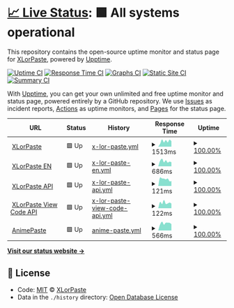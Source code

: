 # [📈 Live Status](https://upptime.xlorpaste.cn): <!--live status--> **🟩 All systems operational**

This repository contains the open-source uptime monitor and status page for [XLorPaste](https://xlorpaste.cn), powered by [Upptime](https://github.com/upptime/upptime).

[![Uptime CI](https://github.com/koj-co/upptime/workflows/Uptime%20CI/badge.svg)](https://github.com/koj-co/upptime/actions?query=workflow%3A%22Uptime+CI%22)
[![Response Time CI](https://github.com/koj-co/upptime/workflows/Response%20Time%20CI/badge.svg)](https://github.com/koj-co/upptime/actions?query=workflow%3A%22Response+Time+CI%22)
[![Graphs CI](https://github.com/koj-co/upptime/workflows/Graphs%20CI/badge.svg)](https://github.com/koj-co/upptime/actions?query=workflow%3A%22Graphs+CI%22)
[![Static Site CI](https://github.com/koj-co/upptime/workflows/Static%20Site%20CI/badge.svg)](https://github.com/koj-co/upptime/actions?query=workflow%3A%22Static+Site+CI%22)
[![Summary CI](https://github.com/koj-co/upptime/workflows/Summary%20CI/badge.svg)](https://github.com/koj-co/upptime/actions?query=workflow%3A%22Summary+CI%22)

With [Upptime](https://upptime.js.org), you can get your own unlimited and free uptime monitor and status page, powered entirely by a GitHub repository. We use [Issues](https://github.com/XLorPaste/upptime/issues) as incident reports, [Actions](https://github.com/XLorPaste/upptime/actions) as uptime monitors, and [Pages](https://upptime.xlorpaste.cn) for the status page.

<!--start: status pages-->
<!-- This summary is generated by Upptime (https://github.com/upptime/upptime) -->
<!-- Do not edit this manually, your changes will be overwritten -->
<!-- prettier-ignore -->
| URL | Status | History | Response Time | Uptime |
| --- | ------ | ------- | ------------- | ------ |
| <img alt="" src="https://icons.duckduckgo.com/ip3/xlorpaste.cn.ico" height="13"> [XLorPaste](https://xlorpaste.cn/) | 🟩 Up | [x-lor-paste.yml](https://github.com/XLorPaste/upptime/commits/HEAD/history/x-lor-paste.yml) | <details><summary><img alt="Response time graph" src="./graphs/x-lor-paste/response-time-week.png" height="20"> 1513ms</summary><br><a href="https://upptime.xlorpaste.cn/history/x-lor-paste"><img alt="Response time 1495" src="https://img.shields.io/endpoint?url=https%3A%2F%2Fraw.githubusercontent.com%2FXLorPaste%2Fupptime%2FHEAD%2Fapi%2Fx-lor-paste%2Fresponse-time.json"></a><br><a href="https://upptime.xlorpaste.cn/history/x-lor-paste"><img alt="24-hour response time 1544" src="https://img.shields.io/endpoint?url=https%3A%2F%2Fraw.githubusercontent.com%2FXLorPaste%2Fupptime%2FHEAD%2Fapi%2Fx-lor-paste%2Fresponse-time-day.json"></a><br><a href="https://upptime.xlorpaste.cn/history/x-lor-paste"><img alt="7-day response time 1513" src="https://img.shields.io/endpoint?url=https%3A%2F%2Fraw.githubusercontent.com%2FXLorPaste%2Fupptime%2FHEAD%2Fapi%2Fx-lor-paste%2Fresponse-time-week.json"></a><br><a href="https://upptime.xlorpaste.cn/history/x-lor-paste"><img alt="30-day response time 1615" src="https://img.shields.io/endpoint?url=https%3A%2F%2Fraw.githubusercontent.com%2FXLorPaste%2Fupptime%2FHEAD%2Fapi%2Fx-lor-paste%2Fresponse-time-month.json"></a><br><a href="https://upptime.xlorpaste.cn/history/x-lor-paste"><img alt="1-year response time 1393" src="https://img.shields.io/endpoint?url=https%3A%2F%2Fraw.githubusercontent.com%2FXLorPaste%2Fupptime%2FHEAD%2Fapi%2Fx-lor-paste%2Fresponse-time-year.json"></a></details> | <details><summary><a href="https://upptime.xlorpaste.cn/history/x-lor-paste">100.00%</a></summary><a href="https://upptime.xlorpaste.cn/history/x-lor-paste"><img alt="All-time uptime 97.61%" src="https://img.shields.io/endpoint?url=https%3A%2F%2Fraw.githubusercontent.com%2FXLorPaste%2Fupptime%2FHEAD%2Fapi%2Fx-lor-paste%2Fuptime.json"></a><br><a href="https://upptime.xlorpaste.cn/history/x-lor-paste"><img alt="24-hour uptime 100.00%" src="https://img.shields.io/endpoint?url=https%3A%2F%2Fraw.githubusercontent.com%2FXLorPaste%2Fupptime%2FHEAD%2Fapi%2Fx-lor-paste%2Fuptime-day.json"></a><br><a href="https://upptime.xlorpaste.cn/history/x-lor-paste"><img alt="7-day uptime 100.00%" src="https://img.shields.io/endpoint?url=https%3A%2F%2Fraw.githubusercontent.com%2FXLorPaste%2Fupptime%2FHEAD%2Fapi%2Fx-lor-paste%2Fuptime-week.json"></a><br><a href="https://upptime.xlorpaste.cn/history/x-lor-paste"><img alt="30-day uptime 100.00%" src="https://img.shields.io/endpoint?url=https%3A%2F%2Fraw.githubusercontent.com%2FXLorPaste%2Fupptime%2FHEAD%2Fapi%2Fx-lor-paste%2Fuptime-month.json"></a><br><a href="https://upptime.xlorpaste.cn/history/x-lor-paste"><img alt="1-year uptime 99.89%" src="https://img.shields.io/endpoint?url=https%3A%2F%2Fraw.githubusercontent.com%2FXLorPaste%2Fupptime%2FHEAD%2Fapi%2Fx-lor-paste%2Fuptime-year.json"></a></details>
| <img alt="" src="https://icons.duckduckgo.com/ip3/en.xlorpaste.cn.ico" height="13"> [XLorPaste EN](https://en.xlorpaste.cn/) | 🟩 Up | [x-lor-paste-en.yml](https://github.com/XLorPaste/upptime/commits/HEAD/history/x-lor-paste-en.yml) | <details><summary><img alt="Response time graph" src="./graphs/x-lor-paste-en/response-time-week.png" height="20"> 686ms</summary><br><a href="https://upptime.xlorpaste.cn/history/x-lor-paste-en"><img alt="Response time 627" src="https://img.shields.io/endpoint?url=https%3A%2F%2Fraw.githubusercontent.com%2FXLorPaste%2Fupptime%2FHEAD%2Fapi%2Fx-lor-paste-en%2Fresponse-time.json"></a><br><a href="https://upptime.xlorpaste.cn/history/x-lor-paste-en"><img alt="24-hour response time 553" src="https://img.shields.io/endpoint?url=https%3A%2F%2Fraw.githubusercontent.com%2FXLorPaste%2Fupptime%2FHEAD%2Fapi%2Fx-lor-paste-en%2Fresponse-time-day.json"></a><br><a href="https://upptime.xlorpaste.cn/history/x-lor-paste-en"><img alt="7-day response time 686" src="https://img.shields.io/endpoint?url=https%3A%2F%2Fraw.githubusercontent.com%2FXLorPaste%2Fupptime%2FHEAD%2Fapi%2Fx-lor-paste-en%2Fresponse-time-week.json"></a><br><a href="https://upptime.xlorpaste.cn/history/x-lor-paste-en"><img alt="30-day response time 688" src="https://img.shields.io/endpoint?url=https%3A%2F%2Fraw.githubusercontent.com%2FXLorPaste%2Fupptime%2FHEAD%2Fapi%2Fx-lor-paste-en%2Fresponse-time-month.json"></a><br><a href="https://upptime.xlorpaste.cn/history/x-lor-paste-en"><img alt="1-year response time 645" src="https://img.shields.io/endpoint?url=https%3A%2F%2Fraw.githubusercontent.com%2FXLorPaste%2Fupptime%2FHEAD%2Fapi%2Fx-lor-paste-en%2Fresponse-time-year.json"></a></details> | <details><summary><a href="https://upptime.xlorpaste.cn/history/x-lor-paste-en">100.00%</a></summary><a href="https://upptime.xlorpaste.cn/history/x-lor-paste-en"><img alt="All-time uptime 99.97%" src="https://img.shields.io/endpoint?url=https%3A%2F%2Fraw.githubusercontent.com%2FXLorPaste%2Fupptime%2FHEAD%2Fapi%2Fx-lor-paste-en%2Fuptime.json"></a><br><a href="https://upptime.xlorpaste.cn/history/x-lor-paste-en"><img alt="24-hour uptime 100.00%" src="https://img.shields.io/endpoint?url=https%3A%2F%2Fraw.githubusercontent.com%2FXLorPaste%2Fupptime%2FHEAD%2Fapi%2Fx-lor-paste-en%2Fuptime-day.json"></a><br><a href="https://upptime.xlorpaste.cn/history/x-lor-paste-en"><img alt="7-day uptime 100.00%" src="https://img.shields.io/endpoint?url=https%3A%2F%2Fraw.githubusercontent.com%2FXLorPaste%2Fupptime%2FHEAD%2Fapi%2Fx-lor-paste-en%2Fuptime-week.json"></a><br><a href="https://upptime.xlorpaste.cn/history/x-lor-paste-en"><img alt="30-day uptime 99.94%" src="https://img.shields.io/endpoint?url=https%3A%2F%2Fraw.githubusercontent.com%2FXLorPaste%2Fupptime%2FHEAD%2Fapi%2Fx-lor-paste-en%2Fuptime-month.json"></a><br><a href="https://upptime.xlorpaste.cn/history/x-lor-paste-en"><img alt="1-year uptime 99.99%" src="https://img.shields.io/endpoint?url=https%3A%2F%2Fraw.githubusercontent.com%2FXLorPaste%2Fupptime%2FHEAD%2Fapi%2Fx-lor-paste-en%2Fuptime-year.json"></a></details>
| <img alt="" src="https://icons.duckduckgo.com/ip3/paste.cpany.dev.ico" height="13"> [XLorPaste API](https://paste.cpany.dev/) | 🟩 Up | [x-lor-paste-api.yml](https://github.com/XLorPaste/upptime/commits/HEAD/history/x-lor-paste-api.yml) | <details><summary><img alt="Response time graph" src="./graphs/x-lor-paste-api/response-time-week.png" height="20"> 121ms</summary><br><a href="https://upptime.xlorpaste.cn/history/x-lor-paste-api"><img alt="Response time 157" src="https://img.shields.io/endpoint?url=https%3A%2F%2Fraw.githubusercontent.com%2FXLorPaste%2Fupptime%2FHEAD%2Fapi%2Fx-lor-paste-api%2Fresponse-time.json"></a><br><a href="https://upptime.xlorpaste.cn/history/x-lor-paste-api"><img alt="24-hour response time 88" src="https://img.shields.io/endpoint?url=https%3A%2F%2Fraw.githubusercontent.com%2FXLorPaste%2Fupptime%2FHEAD%2Fapi%2Fx-lor-paste-api%2Fresponse-time-day.json"></a><br><a href="https://upptime.xlorpaste.cn/history/x-lor-paste-api"><img alt="7-day response time 121" src="https://img.shields.io/endpoint?url=https%3A%2F%2Fraw.githubusercontent.com%2FXLorPaste%2Fupptime%2FHEAD%2Fapi%2Fx-lor-paste-api%2Fresponse-time-week.json"></a><br><a href="https://upptime.xlorpaste.cn/history/x-lor-paste-api"><img alt="30-day response time 137" src="https://img.shields.io/endpoint?url=https%3A%2F%2Fraw.githubusercontent.com%2FXLorPaste%2Fupptime%2FHEAD%2Fapi%2Fx-lor-paste-api%2Fresponse-time-month.json"></a><br><a href="https://upptime.xlorpaste.cn/history/x-lor-paste-api"><img alt="1-year response time 140" src="https://img.shields.io/endpoint?url=https%3A%2F%2Fraw.githubusercontent.com%2FXLorPaste%2Fupptime%2FHEAD%2Fapi%2Fx-lor-paste-api%2Fresponse-time-year.json"></a></details> | <details><summary><a href="https://upptime.xlorpaste.cn/history/x-lor-paste-api">100.00%</a></summary><a href="https://upptime.xlorpaste.cn/history/x-lor-paste-api"><img alt="All-time uptime 94.84%" src="https://img.shields.io/endpoint?url=https%3A%2F%2Fraw.githubusercontent.com%2FXLorPaste%2Fupptime%2FHEAD%2Fapi%2Fx-lor-paste-api%2Fuptime.json"></a><br><a href="https://upptime.xlorpaste.cn/history/x-lor-paste-api"><img alt="24-hour uptime 100.00%" src="https://img.shields.io/endpoint?url=https%3A%2F%2Fraw.githubusercontent.com%2FXLorPaste%2Fupptime%2FHEAD%2Fapi%2Fx-lor-paste-api%2Fuptime-day.json"></a><br><a href="https://upptime.xlorpaste.cn/history/x-lor-paste-api"><img alt="7-day uptime 100.00%" src="https://img.shields.io/endpoint?url=https%3A%2F%2Fraw.githubusercontent.com%2FXLorPaste%2Fupptime%2FHEAD%2Fapi%2Fx-lor-paste-api%2Fuptime-week.json"></a><br><a href="https://upptime.xlorpaste.cn/history/x-lor-paste-api"><img alt="30-day uptime 100.00%" src="https://img.shields.io/endpoint?url=https%3A%2F%2Fraw.githubusercontent.com%2FXLorPaste%2Fupptime%2FHEAD%2Fapi%2Fx-lor-paste-api%2Fuptime-month.json"></a><br><a href="https://upptime.xlorpaste.cn/history/x-lor-paste-api"><img alt="1-year uptime 100.00%" src="https://img.shields.io/endpoint?url=https%3A%2F%2Fraw.githubusercontent.com%2FXLorPaste%2Fupptime%2FHEAD%2Fapi%2Fx-lor-paste-api%2Fuptime-year.json"></a></details>
| <img alt="" src="https://icons.duckduckgo.com/ip3/paste.cpany.dev.ico" height="13"> [XLorPaste View Code API](https://paste.cpany.dev/towqab) | 🟩 Up | [x-lor-paste-view-code-api.yml](https://github.com/XLorPaste/upptime/commits/HEAD/history/x-lor-paste-view-code-api.yml) | <details><summary><img alt="Response time graph" src="./graphs/x-lor-paste-view-code-api/response-time-week.png" height="20"> 122ms</summary><br><a href="https://upptime.xlorpaste.cn/history/x-lor-paste-view-code-api"><img alt="Response time 145" src="https://img.shields.io/endpoint?url=https%3A%2F%2Fraw.githubusercontent.com%2FXLorPaste%2Fupptime%2FHEAD%2Fapi%2Fx-lor-paste-view-code-api%2Fresponse-time.json"></a><br><a href="https://upptime.xlorpaste.cn/history/x-lor-paste-view-code-api"><img alt="24-hour response time 105" src="https://img.shields.io/endpoint?url=https%3A%2F%2Fraw.githubusercontent.com%2FXLorPaste%2Fupptime%2FHEAD%2Fapi%2Fx-lor-paste-view-code-api%2Fresponse-time-day.json"></a><br><a href="https://upptime.xlorpaste.cn/history/x-lor-paste-view-code-api"><img alt="7-day response time 122" src="https://img.shields.io/endpoint?url=https%3A%2F%2Fraw.githubusercontent.com%2FXLorPaste%2Fupptime%2FHEAD%2Fapi%2Fx-lor-paste-view-code-api%2Fresponse-time-week.json"></a><br><a href="https://upptime.xlorpaste.cn/history/x-lor-paste-view-code-api"><img alt="30-day response time 115" src="https://img.shields.io/endpoint?url=https%3A%2F%2Fraw.githubusercontent.com%2FXLorPaste%2Fupptime%2FHEAD%2Fapi%2Fx-lor-paste-view-code-api%2Fresponse-time-month.json"></a><br><a href="https://upptime.xlorpaste.cn/history/x-lor-paste-view-code-api"><img alt="1-year response time 134" src="https://img.shields.io/endpoint?url=https%3A%2F%2Fraw.githubusercontent.com%2FXLorPaste%2Fupptime%2FHEAD%2Fapi%2Fx-lor-paste-view-code-api%2Fresponse-time-year.json"></a></details> | <details><summary><a href="https://upptime.xlorpaste.cn/history/x-lor-paste-view-code-api">100.00%</a></summary><a href="https://upptime.xlorpaste.cn/history/x-lor-paste-view-code-api"><img alt="All-time uptime 95.28%" src="https://img.shields.io/endpoint?url=https%3A%2F%2Fraw.githubusercontent.com%2FXLorPaste%2Fupptime%2FHEAD%2Fapi%2Fx-lor-paste-view-code-api%2Fuptime.json"></a><br><a href="https://upptime.xlorpaste.cn/history/x-lor-paste-view-code-api"><img alt="24-hour uptime 100.00%" src="https://img.shields.io/endpoint?url=https%3A%2F%2Fraw.githubusercontent.com%2FXLorPaste%2Fupptime%2FHEAD%2Fapi%2Fx-lor-paste-view-code-api%2Fuptime-day.json"></a><br><a href="https://upptime.xlorpaste.cn/history/x-lor-paste-view-code-api"><img alt="7-day uptime 100.00%" src="https://img.shields.io/endpoint?url=https%3A%2F%2Fraw.githubusercontent.com%2FXLorPaste%2Fupptime%2FHEAD%2Fapi%2Fx-lor-paste-view-code-api%2Fuptime-week.json"></a><br><a href="https://upptime.xlorpaste.cn/history/x-lor-paste-view-code-api"><img alt="30-day uptime 100.00%" src="https://img.shields.io/endpoint?url=https%3A%2F%2Fraw.githubusercontent.com%2FXLorPaste%2Fupptime%2FHEAD%2Fapi%2Fx-lor-paste-view-code-api%2Fuptime-month.json"></a><br><a href="https://upptime.xlorpaste.cn/history/x-lor-paste-view-code-api"><img alt="1-year uptime 100.00%" src="https://img.shields.io/endpoint?url=https%3A%2F%2Fraw.githubusercontent.com%2FXLorPaste%2Fupptime%2FHEAD%2Fapi%2Fx-lor-paste-view-code-api%2Fuptime-year.json"></a></details>
| <img alt="" src="https://icons.duckduckgo.com/ip3/anime.xlorpaste.cn.ico" height="13"> [AnimePaste](https://anime.xlorpaste.cn/) | 🟩 Up | [anime-paste.yml](https://github.com/XLorPaste/upptime/commits/HEAD/history/anime-paste.yml) | <details><summary><img alt="Response time graph" src="./graphs/anime-paste/response-time-week.png" height="20"> 566ms</summary><br><a href="https://upptime.xlorpaste.cn/history/anime-paste"><img alt="Response time 633" src="https://img.shields.io/endpoint?url=https%3A%2F%2Fraw.githubusercontent.com%2FXLorPaste%2Fupptime%2FHEAD%2Fapi%2Fanime-paste%2Fresponse-time.json"></a><br><a href="https://upptime.xlorpaste.cn/history/anime-paste"><img alt="24-hour response time 505" src="https://img.shields.io/endpoint?url=https%3A%2F%2Fraw.githubusercontent.com%2FXLorPaste%2Fupptime%2FHEAD%2Fapi%2Fanime-paste%2Fresponse-time-day.json"></a><br><a href="https://upptime.xlorpaste.cn/history/anime-paste"><img alt="7-day response time 566" src="https://img.shields.io/endpoint?url=https%3A%2F%2Fraw.githubusercontent.com%2FXLorPaste%2Fupptime%2FHEAD%2Fapi%2Fanime-paste%2Fresponse-time-week.json"></a><br><a href="https://upptime.xlorpaste.cn/history/anime-paste"><img alt="30-day response time 575" src="https://img.shields.io/endpoint?url=https%3A%2F%2Fraw.githubusercontent.com%2FXLorPaste%2Fupptime%2FHEAD%2Fapi%2Fanime-paste%2Fresponse-time-month.json"></a><br><a href="https://upptime.xlorpaste.cn/history/anime-paste"><img alt="1-year response time 632" src="https://img.shields.io/endpoint?url=https%3A%2F%2Fraw.githubusercontent.com%2FXLorPaste%2Fupptime%2FHEAD%2Fapi%2Fanime-paste%2Fresponse-time-year.json"></a></details> | <details><summary><a href="https://upptime.xlorpaste.cn/history/anime-paste">100.00%</a></summary><a href="https://upptime.xlorpaste.cn/history/anime-paste"><img alt="All-time uptime 99.99%" src="https://img.shields.io/endpoint?url=https%3A%2F%2Fraw.githubusercontent.com%2FXLorPaste%2Fupptime%2FHEAD%2Fapi%2Fanime-paste%2Fuptime.json"></a><br><a href="https://upptime.xlorpaste.cn/history/anime-paste"><img alt="24-hour uptime 100.00%" src="https://img.shields.io/endpoint?url=https%3A%2F%2Fraw.githubusercontent.com%2FXLorPaste%2Fupptime%2FHEAD%2Fapi%2Fanime-paste%2Fuptime-day.json"></a><br><a href="https://upptime.xlorpaste.cn/history/anime-paste"><img alt="7-day uptime 100.00%" src="https://img.shields.io/endpoint?url=https%3A%2F%2Fraw.githubusercontent.com%2FXLorPaste%2Fupptime%2FHEAD%2Fapi%2Fanime-paste%2Fuptime-week.json"></a><br><a href="https://upptime.xlorpaste.cn/history/anime-paste"><img alt="30-day uptime 99.94%" src="https://img.shields.io/endpoint?url=https%3A%2F%2Fraw.githubusercontent.com%2FXLorPaste%2Fupptime%2FHEAD%2Fapi%2Fanime-paste%2Fuptime-month.json"></a><br><a href="https://upptime.xlorpaste.cn/history/anime-paste"><img alt="1-year uptime 99.99%" src="https://img.shields.io/endpoint?url=https%3A%2F%2Fraw.githubusercontent.com%2FXLorPaste%2Fupptime%2FHEAD%2Fapi%2Fanime-paste%2Fuptime-year.json"></a></details>

<!--end: status pages-->

[**Visit our status website →**](https://upptime.xlorpaste.cn)

## 📄 License

- Code: [MIT](./LICENSE) © [XLorPaste](https://xlorpaste.cn)
- Data in the `./history` directory: [Open Database License](https://opendatacommons.org/licenses/odbl/1-0/)
